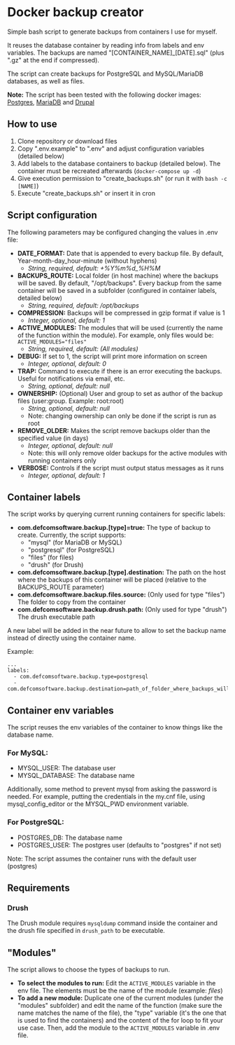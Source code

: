 # Docker backup creator

Simple bash script to generate backups from containers I use for myself.

It reuses the database container by reading info from labels and env variables. The backups are named "[CONTAINER_NAME]_[DATE].sql" (plus ".gz" at the end if compressed).

The script can create backups for PostgreSQL and MySQL/MariaDB databases, as well as files.

**Note:** The script has been tested with the following docker images: [Postgres](https://hub.docker.com/_/postgres/), [MariaDB](https://hub.docker.com/_/mariadb) and [Drupal](https://hub.docker.com/_/drupal)

## How to use

1. Clone repository or download files
2. Copy ".env.example" to ".env" and adjust configuration variables (detailed below)
3. Add labels to the database containers to backup (detailed below). The container must be recreated afterwards (`docker-compose up -d`)
4. Give execution permission to "create_backups.sh" (or run it with `bash -c [NAME]`)
5. Execute "create_backups.sh" or insert it in cron

## Script configuration

The following parameters may be configured changing the values in .env file:
  - **DATE_FORMAT:** Date that is appended to every backup file. By default, Year-month-day_hour-minute (without hyphens)
    - _String, required, default: +%Y%m%d\_%H%M_
  - **BACKUPS_ROUTE:** Local folder (in host machine) where the backups will be saved. By default, "/opt/backups". Every backup from the same container will be saved in a subfolder (configured in container labels, detailed below)
    - _String, required, default: /opt/backups_
  - **COMPRESSION:** Backups will be compressed in gzip format if value is 1
    - _Integer, optional, default: 1_
  - **ACTIVE_MODULES:** The modules that will be used (currently the name of the function within the module). For example, only files would be: `ACTIVE_MODULES="files"`
    - _String, required, default: (All modules)_
  - **DEBUG:** If set to 1, the script will print more information on screen
    - _Integer, optional, default: 0_
  - **TRAP:** Command to execute if there is an error executing the backups. Useful for notifications via email, etc.
    - _String, optional, default: null_
  - **OWNERSHIP:** (Optional) User and group to set as author of the backup files (user:group. Example: root:root)
    - _String, optional, default: null_
    - Note: changing ownership can only be done if the script is run as root
  - **REMOVE_OLDER:** Makes the script remove backups older than the specified value (in days)
    - _Integer, optional, default: null_
    - Note: this will only remove older backups for the active modules with running containers only
  - **VERBOSE:** Controls if the script must output status messages as it runs
    - _Integer, optional, default: 1_

## Container labels

The script works by querying current running containers for specific labels:

- **com.defcomsoftware.backup.[type]=true:** The type of backup to create. Currently, the script supports:
  - "mysql" (for MariaDB or MySQL)
  - "postgresql" (for PostgreSQL)
  - "files" (for files)
  - "drush" (for Drush)
- **com.defcomsoftware.backup.[type].destination:** The path on the host where the backups of this container will be placed (relative to the BACKUPS_ROUTE parameter)
- **com.defcomsoftware.backup.files.source:** (Only used for type "files") The folder to copy from the container
- **com.defcomsoftware.backup.drush.path:** (Only used for type "drush") The drush executable path

A new label will be added in the near future to allow to set the backup name instead of directly using the container name.

Example:

```
...
labels:
  - com.defcomsoftware.backup.type=postgresql
  - com.defcomsoftware.backup.destination=path_of_folder_where_backups_will_be_placed
```

## Container env variables

The script reuses the env variables of the container to know things like the database name.

### For MySQL:

- MYSQL_USER: The database user
- MYSQL_DATABASE: The database name

Additionally, some method to prevent mysql from asking the password is needed. For example, putting the credentials in the my.cnf file, using mysql_config_editor or the MYSQL_PWD environment variable.

### For PostgreSQL:

- POSTGRES_DB: The database name
- POSTGRES_USER: The postgres user (defaults to "postgres" if not set)

Note: The script assumes the container runs with the default user (postgres)

## Requirements

### Drush

The Drush module requires `mysqldump` command inside the container and the drush file specified in `drush_path` to be executable.

## "Modules"

The script allows to choose the types of backups to run.

- **To select the modules to run:** Edit the `ACTIVE_MODULES` variable in the env file. The elements must be the name of the module (example: _files_)
- **To add a new module:** Duplicate one of the current modules (under the "modules" subfolder) and edit the name of the function (make sure the name matches the name of the file), the "type" variable (it's the one that is used to find the containers) and the content of the for loop to fit your use case. Then, add the module to the `ACTIVE_MODULES` variable in .env file.
